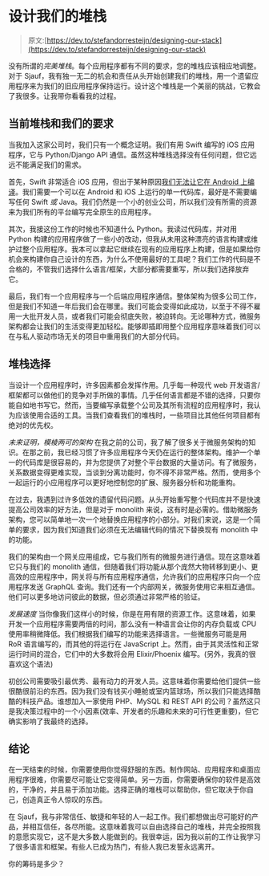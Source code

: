 # 设计我们的堆栈

> 原文:[https://dev.to/stefandorresteijn/designing-our-stack](https://dev.to/stefandorresteijn/designing-our-stack)

没有所谓的*完美堆栈*。每个应用程序都有不同的要求，您的堆栈应该相应地调整。对于 Sjauf，我有独一无二的机会和责任从头开始创建我们的堆栈，用一个遗留应用程序来为我们的旧应用程序保持运行。设计这个堆栈是一个美丽的挑战，它教会了我很多。让我带你看看我的过程。

## 当前堆栈和我们的要求

当我加入这家公司时，我们只有一个概念证明。我们有用 Swift 编写的 iOS 应用程序，它与 Python/Django API 通信。虽然这种堆栈选择没有任何问题，但它远远不能满足我们的需求。

首先，Swift 非常适合 iOS 应用，但出于某种原因[我们无法让它在 Android 上编译](https://media.giphy.com/media/MqxZxTlvcY5BS/giphy.gif)。我们需要一个可以在 Android 和 iOS 上运行的单一代码库，最好是不需要编写任何 Swift *或* Java。我们仍然是一个小的创业公司，所以我们没有所需的资源来为我们所有的平台编写完全原生的应用程序。

其次，我接这份工作的时候也不知道什么 Python。我读过代码库，并对用 Python 构建的应用程序做了一些小的改动，但我从未用这种漂亮的语言构建或维护过整个应用程序。我本可以拿起它继续在现有的应用程序上构建，但是如果给你机会来构建你自己设计的东西，为什么不使用最好的工具呢？我们工作的代码是不合格的，不管我们选择什么语言/框架，大部分都需要重写，所以我们选择放弃它。

最后，我们有一个应用程序与一个后端应用程序通信。整体架构为很多公司工作，但是我们不知道一年后我们会在哪里。我们可能会变得如此成功，以至于不得不雇用一大批开发人员，或者我们可能会彻底失败，被迫转向。无论哪种方式，微服务架构都会让我们的生活变得更加轻松。能够即插即用整个应用程序意味着我们可以在与私人驱动市场无关的项目中重用我们的大部分代码。

## 堆栈选择

当设计一个应用程序时，许多因素都会发挥作用。几乎每一种现代 web 开发语言/框架都可以做他们的竞争对手所做的事情。几乎任何语言都是不错的选择，只要你能自如地书写它。然而，当要编写承载整个公司及其所有流程的应用程序时，我认为应该使用合适的工具。当我们查看我们的堆栈时，一些项目比其他任何项目都有绝对的优先权。

*未来证明，模棱两可的架构*
在我之前的公司，我了解了很多关于微服务架构的知识。在那之前，我已经习惯了许多应用程序今天仍在运行的整体架构。维护一个单一的代码库是很容易的，并为您提供了对整个平台数据的大量访问。有了微服务，关系数据变得更难实现，当谈到分离功能时，你不得不非常严格。然而，使用多个一起运行的小应用程序可以更好地控制您的扩展、服务器分析和功能重构。

在过去，我遇到过许多低效的遗留代码问题。从头开始重写整个代码库并不是快速提高公司效率的好方法，但是对于 monolith 来说，这有时是必需的。借助微服务架构，您可以简单地一次一个地替换应用程序的小部分。对我们来说，这是一个简单的要求，因为我们知道我们必须在无法编辑代码的情况下替换现有 monolith 中的功能。

我们的架构由一个网关应用组成，它与我们所有的微服务进行通信。现在这意味着它只与我们的 monolith 通信，但随着我们将功能从那个庞然大物转移到更小、更高效的应用程序中，网关将与所有应用程序通信，允许我们的应用程序只向一个应用程序发送 GraphQL 查询。我们还有一个内部网关，微服务使用它来相互通信。他们可以更多地访问彼此的数据，但必须通过非常严格的验证。

*发展速度*
当你像我们这样小的时候，你是在用有限的资源工作。这意味着，如果开发一个应用程序需要两倍的时间，那么没有一种语言会让你的内存负载或 CPU 使用率稍微降低。我们根据我们编写的功能来选择语言。一些微服务可能是用 RoR 语言编写的，而其他的将运行在 JavaScript 上。然而，由于其灵活性和正常运行时间的混合，它们中的大多数将会用 Elixir/Phoenix 编写。(另外，我真的很喜欢这个语法)

初创公司需要吸引最优秀、最有动力的开发人员。这意味着你需要给他们提供一些很酷很前沿的东西。因为我们没有钱买小睡舱或室内篮球场，所以我们只能选择酷酷的科技产品。谁想加入一家使用 PHP、MySQL 和 REST API 的公司？虽然这只是我决策过程中的一个小因素(效率、开发者的乐趣和未来的可行性更重要)，但它确实影响了我最终的选择。

## 结论

在一天结束的时候，你需要使用你觉得舒服的东西。制作网站、应用程序和桌面应用程序很难，你需要尽可能让它变得简单。另一方面，你需要确保你的软件是高效的，干净的，并且易于添加功能。选择正确的堆栈可以帮助你，但它取决于你自己，创造真正令人惊叹的东西。

在 Sjauf，我与非常信任、敏捷和年轻的人一起工作。我们都想做出尽可能好的产品，并相互信任，各尽所能。这意味着我可以自由选择自己的堆栈，并完全按照我的意愿实现它，这不是大多数人能做到的。我很幸运，因为我以前的工作让我学习了很多语言和框架。有些人已成为热门，有些人我已发誓永远离开。

你的筹码是多少？